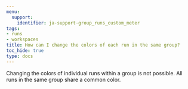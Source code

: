 ```yaml
---
menu:
  support:
    identifier: ja-support-group_runs_custom_meter
tags:
- runs
- workspaces
title: How can I change the colors of each run in the same group?
toc_hide: true
type: docs
---
```


Changing the colors of individual runs within a group is not possible. All runs in the same group share a common color.